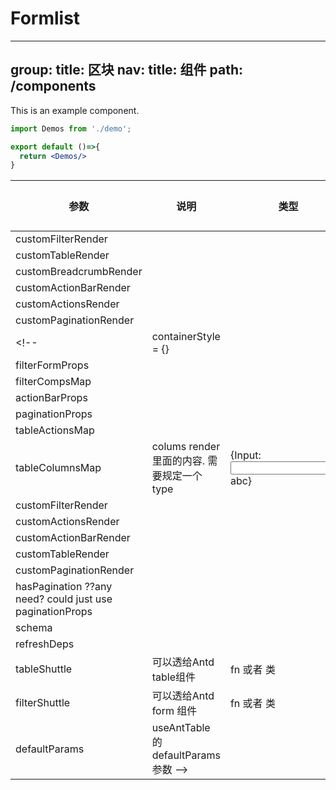 # Formlist
---
group:
  title: 区块
nav:
  title: 组件
  path: /components
---

This is an example component.

```jsx
import Demos from './demo';

export default ()=>{
  return <Demos/>
}

```

| 参数                     | 说明                                                                                            | 类型                       | 默认值       |
| ----------------------- | ----------------------------------------------------------------------------------------------- | -------------------------- | ------------ |
|customFilterRender    |                                                                                                  |                               |             |
|customTableRender    |                                                                                                   |                               |             |
|customBreadcrumbRender    |                                                                                                  |                               |             |
|customActionBarRender    |                                                                                                   |                               |             |
|customActionsRender    |                                                                                                   |                               |             |
|customPaginationRender    |                                                                                                  |                               |             |
<!-- |containerStyle = {}    |                                                                                                   |                               |             |
|filterFormProps
|filterCompsMap
|actionBarProps
|paginationProps
|tableActionsMap
|tableColumnsMap | colums render 里面的内容. 需要规定一个type | {Input:<Input>abc</Input>}
|customFilterRender
|customActionsRender
|customActionBarRender
|customTableRender
|customPaginationRender
|hasPagination ??any need? could just use paginationProps
|schema
|refreshDeps |
|tableShuttle| 可以透给Antd table组件 | fn 或者 类
|filterShuttle| 可以透给Antd form 组件 | fn 或者 类
|defaultParams | useAntTable 的defaultParams参数 -->

<!-- | bordered     | 是否展示边框                                                                                    | `boolean`                  | false        |
| colon        | 配置 `Descriptions.Item` 的 `colon` 的默认值                                                    | `boolean`                  | true         |
| column       | 一行的 `DescriptionItems` 数量，可以写成像素值或支持响应式的对象写法 `{ xs: 8, sm: 16, md: 24}` | `number`                   | 3            |
| columns      | 列定义                                                                                          | -                          | -            |
| contentStyle | 自定义内容样式                                                                                  | `CSSProperties`            | -            |
| customComps  | 接受多个自定义组件                                                                              | `Object`                   | {}           |
| data         | 数据源                                                                                          | `Object`                   | {}           |
| extra        | 描述列表的操作区域，显示在右上方                                                                | `ReactNode`                | -            |
| labelStyle   | 自定义标签样式                                                                                  | `CSSProperties`            | -            |
| layout       | 描述布局                                                                                        | `horizontal` ｜ `vertical` | `horizontal` |
| size         | 设置列表的大小。可以设置为 `middle` `、small`, 或不填（只有设置 `bordered={true}` 生效）        | `default`                  | `middle`     | `small` | - |
| schema       | 页面 schema 数据                                                                                | `Object`                   | {}           |
| title        | 描述列表的标题，显示在最顶部                                                                    | `ReactNode`  -->